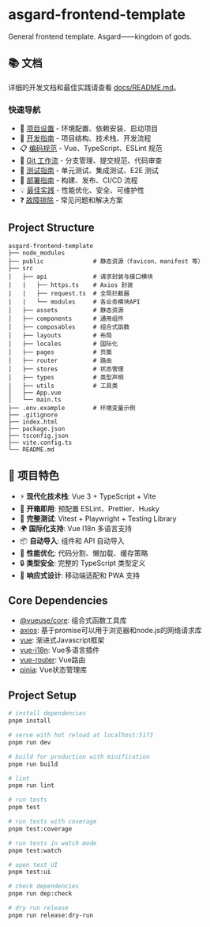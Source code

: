 # asgard-frontend-template

General frontend template. Asgard——kingdom of gods.

## 📚 文档

详细的开发文档和最佳实践请查看 [docs/README.md](./docs/README.md)。

### 快速导航

- 🚀 [项目设置](./docs/project-setup.md) - 环境配置、依赖安装、启动项目
- 📖 [开发指南](./docs/development-guide.md) - 项目结构、技术栈、开发流程
- 📋 [编码规范](./docs/coding-standards.md) - Vue、TypeScript、ESLint 规范
- 🔄 [Git 工作流](./docs/git-workflow.md) - 分支管理、提交规范、代码审查
- 🧪 [测试指南](./docs/testing-guide.md) - 单元测试、集成测试、E2E 测试
- 🚀 [部署指南](./docs/deployment-guide.md) - 构建、发布、CI/CD 流程
- 💡 [最佳实践](./docs/best-practices.md) - 性能优化、安全、可维护性
- ❓ [故障排除](./docs/troubleshooting.md) - 常见问题和解决方案

## Project Structure

```
asgard-frontend-template
├── node_modules
├── public              # 静态资源（favicon、manifest 等）
├── src
│   ├── api             # 请求封装与接口模块
|   |   ├── https.ts    # Axios 封装
|   |   ├── request.ts  # 全局拦截器
|   |   └── modules     # 各业务模块API
│   ├── assets          # 静态资源
│   ├── components      # 通用组件
│   ├── composables     # 组合式函数
│   ├── layouts         # 布局
│   ├── locales         # 国际化
│   ├── pages           # 页面
│   ├── router          # 路由
│   ├── stores          # 状态管理
│   ├── types           # 类型声明
│   ├── utils           # 工具类
│   ├── App.vue
│   └── main.ts
├── .env.example        # 环境变量示例
├── .gitignore
├── index.html
├── package.json
├── tsconfig.json
├── vite.config.ts
└── README.md
```

## 🎯 项目特色

- ⚡ **现代化技术栈**: Vue 3 + TypeScript + Vite
- 🔧 **开箱即用**: 预配置 ESLint、Prettier、Husky
- 🧪 **完整测试**: Vitest + Playwright + Testing Library
- 🌍 **国际化支持**: Vue I18n 多语言支持
- 📦 **自动导入**: 组件和 API 自动导入
- 🚀 **性能优化**: 代码分割、懒加载、缓存策略
- 🔒 **类型安全**: 完整的 TypeScript 类型定义
- 📱 **响应式设计**: 移动端适配和 PWA 支持

## Core Dependencies

- [@vueuse/core](https://vueuse.org/): 组合式函数工具库
- [axios](https://axios-http.com/zh/docs/intro): 基于promise可以用于浏览器和node.js的网络请求库
- [vue](https://cn.vuejs.org/): 渐进式Javascript框架
- [vue-i18n](https://vue-i18n.intlify.dev/): Vue多语言插件
- [vue-router](https://router.vuejs.org/zh/): Vue路由
- [pinia](https://pinia.vuejs.org/zh/): Vue状态管理库

## Project Setup

```sh
# install dependencies
pnpm install

# serve with hot reload at localhost:5173
pnpm run dev

# build for production with minification
pnpm run build

# lint
pnpm run lint

# run tests
pnpm test

# run tests with coverage
pnpm test:coverage

# run tests in watch mode
pnpm test:watch

# open test UI
pnpm test:ui

# check dependencies
pnpm run dep:check

# dry run release
pnpm run release:dry-run
```
